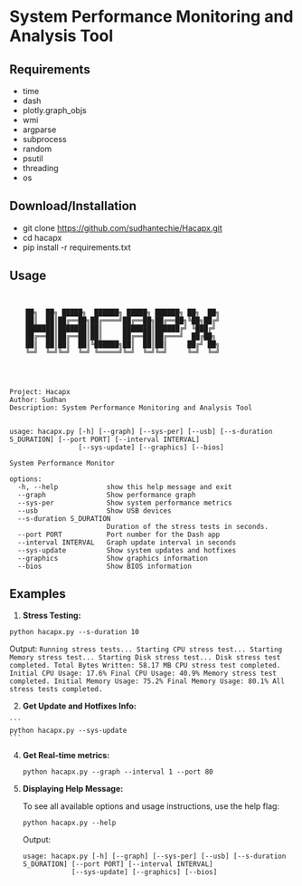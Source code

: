 # System Performance Monitoring and Analysis Tool

Requirements
------------

* time
* dash
* plotly.graph_objs
* wmi
* argparse
* subprocess
* random
* psutil
* threading
* os


Download/Installation
---------------------

* git clone https://github.com/sudhantechie/Hacapx.git
* cd hacapx
* pip install -r requirements.txt


Usage
-----

```


    ██╗  ██╗ █████╗  ██████╗ █████╗ ██████╗ ██╗  ██╗
    ██║  ██║██╔══██╗██╔════╝██╔══██╗██╔══██╗╚██╗██╔╝
    ███████║███████║██║     ███████║██████╔╝ ╚███╔╝
    ██╔══██║██╔══██║██║     ██╔══██║██╔═══╝  ██╔██╗
    ██║  ██║██║  ██║╚██████╗██║  ██║██║     ██╔╝ ██╗
    ╚═╝  ╚═╝╚═╝  ╚═╝ ╚═════╝╚═╝  ╚═╝╚═╝     ╚═╝  ╚═╝




Project: Hacapx
Author: Sudhan
Description: System Performance Monitoring and Analysis Tool


usage: hacapx.py [-h] [--graph] [--sys-per] [--usb] [--s-duration S_DURATION] [--port PORT] [--interval INTERVAL]
                 [--sys-update] [--graphics] [--bios]

System Performance Monitor

options:
  -h, --help            show this help message and exit
  --graph               Show performance graph
  --sys-per             Show system performance metrics
  --usb                 Show USB devices
  --s-duration S_DURATION
                        Duration of the stress tests in seconds.
  --port PORT           Port number for the Dash app
  --interval INTERVAL   Graph update interval in seconds
  --sys-update          Show system updates and hotfixes
  --graphics            Show graphics information
  --bios                Show BIOS information

  ```

  Examples
  --------

  1. **Stress Testing:**

    python hacapx.py --s-duration 10

  Output:
    ```
    Running stress tests...
    Starting CPU stress test...
    Starting Memory stress test...
    Starting Disk stress test...
    Disk stress test completed.
    Total Bytes Written: 58.17 MB
    CPU stress test completed.
    Initial CPU Usage: 17.6%
    Final CPU Usage: 40.9%
    Memory stress test completed.
    Initial Memory Usage: 75.2%
    Final Memory Usage: 80.1%
    All stress tests completed.
    ```

   2. **Get Update and Hotfixes Info:**

    ```
    python hacapx.py --sys-update
    ```
  4. **Get Real-time metrics:**

     ```
     python hacapx.py --graph --interval 1 --port 80 
     ```
  5. **Displaying Help Message:**

     To see all available options and usage instructions, use the help flag:
     ```
     python hacapx.py --help
     ```
     Output:
     ```
     usage: hacapx.py [-h] [--graph] [--sys-per] [--usb] [--s-duration S_DURATION] [--port PORT] [--interval INTERVAL]
                 [--sys-update] [--graphics] [--bios]
     ```

